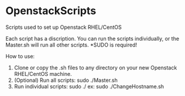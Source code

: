 # OpenstackScripts
Scripts used to set up Openstack RHEL/CentOS

Each script has a discription. You can run the scripts individually, or the Master.sh will run all other scripts.
*SUDO is required!

How to use:
1. Clone or copy the .sh files to any directory on your new Openstack RHEL/CentOS machine.
2. (Optional) Run all scripts:
      sudo ./Master.sh
3. Run individual scripts:
      sudo ./<scriptname>
  ex:
      sudo ./ChangeHostname.sh
